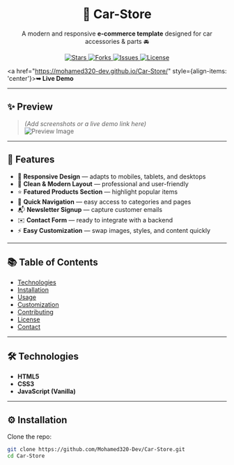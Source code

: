 <h1 align="center">🚗 Car-Store</h1>
<p align="center">
  A modern and responsive <b>e-commerce template</b> designed for car accessories & parts 🚘  
</p>

<p align="center">
  <a href="https://github.com/Mohamed320-Dev/Car-Store/stargazers">
    <img src="https://img.shields.io/github/stars/Mohamed320-Dev/Car-Store?style=social" alt="Stars">
  </a>
  <a href="https://github.com/Mohamed320-Dev/Car-Store/forks">
    <img src="https://img.shields.io/github/forks/Mohamed320-Dev/Car-Store?style=social" alt="Forks">
  </a>
  <a href="https://github.com/Mohamed320-Dev/Car-Store/issues">
    <img src="https://img.shields.io/github/issues/Mohamed320-Dev/Car-Store" alt="Issues">
  </a>
  <a href="https://github.com/Mohamed320-Dev/Car-Store/blob/main/LICENSE">
    <img src="https://img.shields.io/github/license/Mohamed320-Dev/Car-Store" alt="License">
  </a>
</p>

<a href="https://mohamed320-dev.github.io/Car-Store/" style={align-items: 'center'}><strong>➥ Live Demo</strong></a>

---

## ✨ Preview  
> *(Add screenshots or a live demo link here)*  
![Preview Image](images/preview-homepage.png)

---

## 🚀 Features

- 📱 **Responsive Design** — adapts to mobiles, tablets, and desktops  
- 🎨 **Clean & Modern Layout** — professional and user-friendly  
- ⭐ **Featured Products Section** — highlight popular items  
- 🧭 **Quick Navigation** — easy access to categories and pages  
- 📬 **Newsletter Signup** — capture customer emails  
- ✉️ **Contact Form** — ready to integrate with a backend  
- ⚡ **Easy Customization** — swap images, styles, and content quickly  

---

## 📚 Table of Contents

- [Technologies](#-technologies)  
- [Installation](#-installation)  
- [Usage](#-usage)  
- [Customization](#-customization)  
- [Contributing](#-contributing)  
- [License](#-license)  
- [Contact](#-contact)

---

## 🛠️ Technologies

- **HTML5**  
- **CSS3**  
- **JavaScript (Vanilla)**  

---

## ⚙️ Installation

Clone the repo:
```bash
git clone https://github.com/Mohamed320-Dev/Car-Store.git
cd Car-Store
